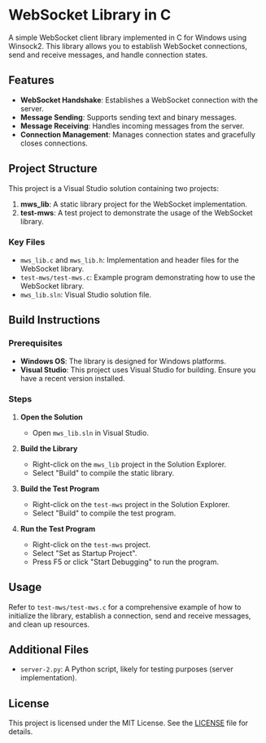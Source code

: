 # WebSocket Library in C

A simple WebSocket client library implemented in C for Windows using Winsock2. This library allows you to establish WebSocket connections, send and receive messages, and handle connection states.

## Features

- **WebSocket Handshake**: Establishes a WebSocket connection with the server.
- **Message Sending**: Supports sending text and binary messages.
- **Message Receiving**: Handles incoming messages from the server.
- **Connection Management**: Manages connection states and gracefully closes connections.

## Project Structure

This project is a Visual Studio solution containing two projects:

1. **mws_lib**: A static library project for the WebSocket implementation.
2. **test-mws**: A test project to demonstrate the usage of the WebSocket library.

### Key Files

- `mws_lib.c` and `mws_lib.h`: Implementation and header files for the WebSocket library.
- `test-mws/test-mws.c`: Example program demonstrating how to use the WebSocket library.
- `mws_lib.sln`: Visual Studio solution file.

## Build Instructions

### Prerequisites

- **Windows OS**: The library is designed for Windows platforms.
- **Visual Studio**: This project uses Visual Studio for building. Ensure you have a recent version installed.

### Steps

1. **Open the Solution**
   - Open `mws_lib.sln` in Visual Studio.

2. **Build the Library**
   - Right-click on the `mws_lib` project in the Solution Explorer.
   - Select "Build" to compile the static library.

3. **Build the Test Program**
   - Right-click on the `test-mws` project in the Solution Explorer.
   - Select "Build" to compile the test program.

4. **Run the Test Program**
   - Right-click on the `test-mws` project.
   - Select "Set as Startup Project".
   - Press F5 or click "Start Debugging" to run the program.

## Usage

Refer to `test-mws/test-mws.c` for a comprehensive example of how to initialize the library, establish a connection, send and receive messages, and clean up resources.

## Additional Files

- `server-2.py`: A Python script, likely for testing purposes (server implementation).


## License

This project is licensed under the MIT License. See the [LICENSE](LICENSE) file for details.
